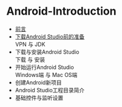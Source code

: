 # Android-Introduction
* [前言][]
* [下载Android Studio前的准备][]  
	VPN 与 JDK
* 下载与安装Android Studio  
	下载 与 安装
* 开始运行Android Studio  
	Windows端 与 Mac OS端
* 创建Android新项目
* Android Studio工程目录简介
* 基础控件与监听设置


[前言]:https://github.com/Thelordofdream/Android-Introduction/blob/master/前言.md
[下载Android Studio前的准备]:https://github.com/Thelordofdream/Android-Introduction/blob/master/下载Android%20Studio前的准备.md